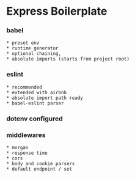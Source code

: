 # Express Boilerplate

### babel
    * preset env
    * runtime generator
    * optional chaining,
    * absolute imports (starts from project root)
### eslint
    * recommended
    * extended with airbnb
    * absolute import path ready
    * babel-eslint parser

### dotenv configured
### middlewares
    * morgan
    * response time
    * cors
    * body and cookie parsers
    * default endpoint / set
